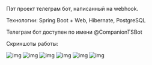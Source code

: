 Пэт проект телеграм бот, написанный на webhook.

Технологии: Spring Boot + Web, Hibernate, PostgreSQL

Телеграм бот доступен по имени @CompanionTSBot

Скриншоты работы:

![img](images/1.jpg)
![img](images/2.jpg)
![img](images/3.jpg)
![img](images/4.jpg)
![img](images/5.jpg)
![img](images/6.jpg)